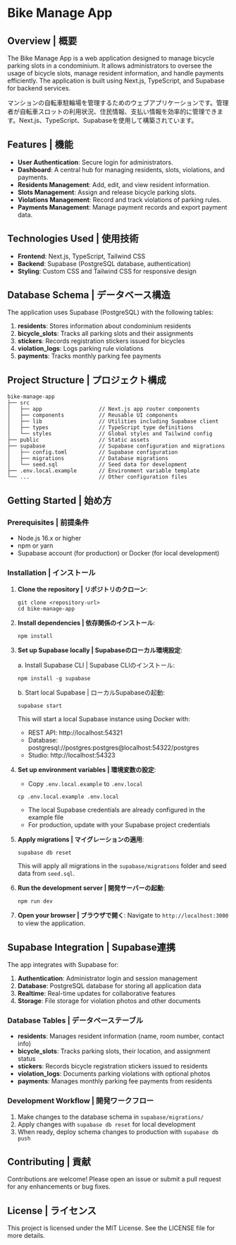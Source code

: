 # Bike Manage App

## Overview | 概要

The Bike Manage App is a web application designed to manage bicycle parking slots in a condominium. It allows administrators to oversee the usage of bicycle slots, manage resident information, and handle payments efficiently. The application is built using Next.js, TypeScript, and Supabase for backend services.

マンションの自転車駐輪場を管理するためのウェブアプリケーションです。管理者が自転車スロットの利用状況、住民情報、支払い情報を効率的に管理できます。Next.js、TypeScript、Supabaseを使用して構築されています。

## Features | 機能

- **User Authentication**: Secure login for administrators.
- **Dashboard**: A central hub for managing residents, slots, violations, and payments.
- **Residents Management**: Add, edit, and view resident information.
- **Slots Management**: Assign and release bicycle parking slots.
- **Violations Management**: Record and track violations of parking rules.
- **Payments Management**: Manage payment records and export payment data.

## Technologies Used | 使用技術

- **Frontend**: Next.js, TypeScript, Tailwind CSS
- **Backend**: Supabase (PostgreSQL database, authentication)
- **Styling**: Custom CSS and Tailwind CSS for responsive design

## Database Schema | データベース構造

The application uses Supabase (PostgreSQL) with the following tables:

1. **residents**: Stores information about condominium residents
2. **bicycle_slots**: Tracks all parking slots and their assignments
3. **stickers**: Records registration stickers issued for bicycles
4. **violation_logs**: Logs parking rule violations
5. **payments**: Tracks monthly parking fee payments

## Project Structure | プロジェクト構成

```
bike-manage-app
├── src
│   ├── app                  // Next.js app router components
│   ├── components           // Reusable UI components
│   ├── lib                  // Utilities including Supabase client
│   ├── types                // TypeScript type definitions
│   └── styles               // Global styles and Tailwind config
├── public                   // Static assets
├── supabase                 // Supabase configuration and migrations
│   ├── config.toml          // Supabase configuration
│   ├── migrations           // Database migrations
│   └── seed.sql             // Seed data for development
├── .env.local.example       // Environment variable template
└── ...                      // Other configuration files
```

## Getting Started | 始め方

### Prerequisites | 前提条件

- Node.js 16.x or higher
- npm or yarn
- Supabase account (for production) or Docker (for local development)

### Installation | インストール

1. **Clone the repository | リポジトリのクローン**:
   ```
   git clone <repository-url>
   cd bike-manage-app
   ```

2. **Install dependencies | 依存関係のインストール**:
   ```
   npm install
   ```

3. **Set up Supabase locally | Supabaseのローカル環境設定**:
   
   a. Install Supabase CLI | Supabase CLIのインストール:
   ```
   npm install -g supabase
   ```
   
   b. Start local Supabase | ローカルSupabaseの起動:
   ```
   supabase start
   ```
   This will start a local Supabase instance using Docker with:
   - REST API: http://localhost:54321
   - Database: postgresql://postgres:postgres@localhost:54322/postgres
   - Studio: http://localhost:54323

4. **Set up environment variables | 環境変数の設定**:
   - Copy `.env.local.example` to `.env.local`
   ```
   cp .env.local.example .env.local
   ```
   - The local Supabase credentials are already configured in the example file 
   - For production, update with your Supabase project credentials

5. **Apply migrations | マイグレーションの適用**:
   ```
   supabase db reset
   ```
   This will apply all migrations in the `supabase/migrations` folder and seed data from `seed.sql`.

6. **Run the development server | 開発サーバーの起動**:
   ```
   npm run dev
   ```

7. **Open your browser | ブラウザで開く**:
   Navigate to `http://localhost:3000` to view the application.

## Supabase Integration | Supabase連携

The app integrates with Supabase for:

1. **Authentication**: Administrator login and session management
2. **Database**: PostgreSQL database for storing all application data
3. **Realtime**: Real-time updates for collaborative features
4. **Storage**: File storage for violation photos and other documents

### Database Tables | データベーステーブル

- **residents**: Manages resident information (name, room number, contact info)
- **bicycle_slots**: Tracks parking slots, their location, and assignment status
- **stickers**: Records bicycle registration stickers issued to residents
- **violation_logs**: Documents parking violations with optional photos
- **payments**: Manages monthly parking fee payments from residents

### Development Workflow | 開発ワークフロー

1. Make changes to the database schema in `supabase/migrations/`
2. Apply changes with `supabase db reset` for local development
3. When ready, deploy schema changes to production with `supabase db push`

## Contributing | 貢献

Contributions are welcome! Please open an issue or submit a pull request for any enhancements or bug fixes.

## License | ライセンス

This project is licensed under the MIT License. See the LICENSE file for more details.